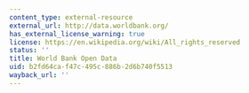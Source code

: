 ```yaml
---
content_type: external-resource
external_url: http://data.worldbank.org/
has_external_license_warning: true
license: https://en.wikipedia.org/wiki/All_rights_reserved
status: ''
title: World Bank Open Data
uid: b2fd64ca-f47c-495c-886b-2d6b740f5513
wayback_url: ''
---
```


